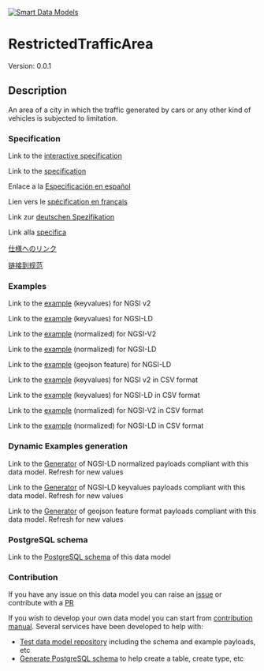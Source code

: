 [![Smart Data Models](https://smartdatamodels.org/wp-content/uploads/2022/01/SmartDataModels_logo.png "Logo")](https://smartdatamodels.org)
# RestrictedTrafficArea
Version: 0.0.1

## Description 

An area of a city in which the traffic generated by cars or any other kind of vehicles is subjected to limitation.
### Specification

Link to the [interactive specification](https://swagger.lab.fiware.org/?url=https://smart-data-models.github.io/dataModel.Transportation/RestrictedTrafficArea/swagger.yaml)

Link to the [specification](https://github.com/smart-data-models/dataModel.Transportation/blob/master/RestrictedTrafficArea/doc/spec.md)

Enlace a la [Especificación en español](https://github.com/smart-data-models/dataModel.Transportation/blob/master/RestrictedTrafficArea/doc/spec_ES.md)

Lien vers le [spécification en français](https://github.com/smart-data-models/dataModel.Transportation/blob/master/RestrictedTrafficArea/doc/spec_FR.md)

Link zur [deutschen Spezifikation](https://github.com/smart-data-models/dataModel.Transportation/blob/master/RestrictedTrafficArea/doc/spec_DE.md)

Link alla [specifica](https://github.com/smart-data-models/dataModel.Transportation/blob/master/RestrictedTrafficArea/doc/spec_IT.md)

[仕様へのリンク](https://github.com/smart-data-models/dataModel.Transportation/blob/master/RestrictedTrafficArea/doc/spec_JA.md)

[链接到规范](https://github.com/smart-data-models/dataModel.Transportation/blob/master/RestrictedTrafficArea/doc/spec_ZH.md)
### Examples

Link to the [example](https://smart-data-models.github.io/dataModel.Transportation/RestrictedTrafficArea/examples/example.json) (keyvalues) for NGSI v2

Link to the [example](https://smart-data-models.github.io/dataModel.Transportation/RestrictedTrafficArea/examples/example.jsonld) (keyvalues) for NGSI-LD

Link to the [example](https://smart-data-models.github.io/dataModel.Transportation/RestrictedTrafficArea/examples/example-normalized.json) (normalized) for NGSI-V2

Link to the [example](https://smart-data-models.github.io/dataModel.Transportation/RestrictedTrafficArea/examples/example-normalized.jsonld) (normalized) for NGSI-LD

Link to the [example](https://smart-data-models.github.io/dataModel.Transportation/RestrictedTrafficArea/examples/example-geojsonfeature.json) (geojson feature) for NGSI-LD

Link to the [example](https://github.com/smart-data-models/dataModel.Transportation/blob/master/RestrictedTrafficArea/examples/example.json.csv) (keyvalues) for NGSI v2 in CSV format

Link to the [example](https://github.com/smart-data-models/dataModel.Transportation/blob/master/RestrictedTrafficArea/examples/example.jsonld.csv) (keyvalues) for NGSI-LD in CSV format

Link to the [example](https://github.com/smart-data-models/dataModel.Transportation/blob/master/RestrictedTrafficArea/examples/example-normalized.json.csv) (normalized) for NGSI-V2 in CSV format

Link to the [example](https://github.com/smart-data-models/dataModel.Transportation/blob/master/RestrictedTrafficArea/examples/example-normalized.jsonld.csv) (normalized) for NGSI-LD in CSV format
### Dynamic Examples generation

Link to the [Generator](https://smartdatamodels.org/extra/ngsi-ld_generator.php?schemaUrl=https://raw.githubusercontent.com/smart-data-models/dataModel.Transportation/master/RestrictedTrafficArea/schema.json&email=info@smartdatamodels.org) of NGSI-LD normalized payloads compliant with this data model. Refresh for new values

Link to the [Generator](https://smartdatamodels.org/extra/ngsi-ld_generator_keyvalues.php?schemaUrl=https://raw.githubusercontent.com/smart-data-models/dataModel.Transportation/master/RestrictedTrafficArea/schema.json&email=info@smartdatamodels.org) of NGSI-LD keyvalues payloads compliant with this data model. Refresh for new values

Link to the [Generator](https://smartdatamodels.org/extra/geojson_features_generator.php?schemaUrl=https://raw.githubusercontent.com/smart-data-models/dataModel.Transportation/master/RestrictedTrafficArea/schema.json&email=info@smartdatamodels.org) of geojson feature format payloads compliant with this data model. Refresh for new values
### PostgreSQL schema

Link to the [PostgreSQL schema](https://github.com/smart-data-models/dataModel.Transportation/blob/master/RestrictedTrafficArea/schema.sql) of this data model
### Contribution

 If you have any issue on this data model you can raise an [issue](https://github.com/smart-data-models/dataModel.Transportation/issues)  or contribute with a [PR](https://github.com/smart-data-models/dataModel.Transportation/pulls)

 If you wish to develop your own data model you can start from [contribution manual](https://bit.ly/contribution_manual). Several services have been developed to help with: 
 - [Test data model repository](https://smartdatamodels.org/index.php/data-models-contribution-api/) including the schema and example payloads, etc
 - [Generate PostgreSQL schema](https://smartdatamodels.org/index.php/sql-service/) to help create a table, create type, etc